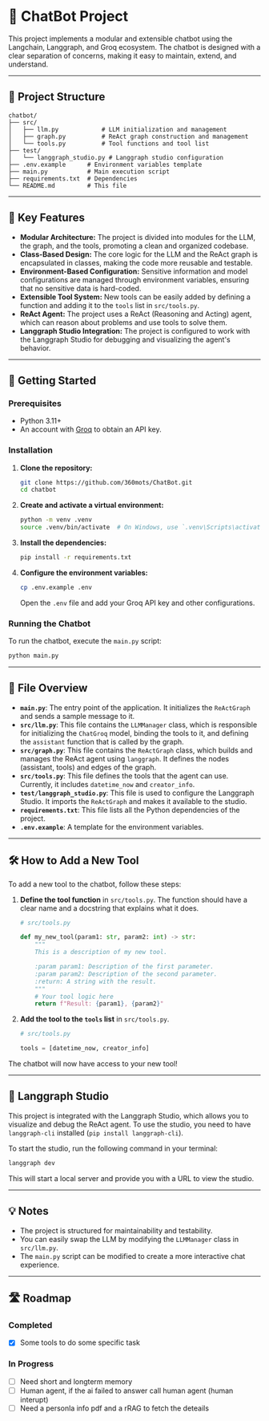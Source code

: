# 🤖 ChatBot Project

This project implements a modular and extensible chatbot using the Langchain, Langgraph, and Groq ecosystem. The chatbot is designed with a clear separation of concerns, making it easy to maintain, extend, and understand.

---

## 📁 Project Structure

```
chatbot/
├── src/
│   ├── llm.py            # LLM initialization and management
│   ├── graph.py          # ReAct graph construction and management
│   └── tools.py          # Tool functions and tool list
├── test/
│   └── langgraph_studio.py # Langgraph studio configuration
├── .env.example      # Environment variables template
├── main.py           # Main execution script
├── requirements.txt  # Dependencies
└── README.md         # This file
```

---

## 🔧 Key Features

- **Modular Architecture:** The project is divided into modules for the LLM, the graph, and the tools, promoting a clean and organized codebase.
- **Class-Based Design:** The core logic for the LLM and the ReAct graph is encapsulated in classes, making the code more reusable and testable.
- **Environment-Based Configuration:** Sensitive information and model configurations are managed through environment variables, ensuring that no sensitive data is hard-coded.
- **Extensible Tool System:** New tools can be easily added by defining a function and adding it to the `tools` list in `src/tools.py`.
- **ReAct Agent:** The project uses a ReAct (Reasoning and Acting) agent, which can reason about problems and use tools to solve them.
- **Langgraph Studio Integration:** The project is configured to work with the Langgraph Studio for debugging and visualizing the agent's behavior.

---

## 🚀 Getting Started

### Prerequisites

- Python 3.11+
- An account with [Groq](https://wow.groq.com/) to obtain an API key.

### Installation

1.  **Clone the repository:**
    ```bash
    git clone https://github.com/360mots/ChatBot.git
    cd chatbot
    ```

2.  **Create and activate a virtual environment:**
    ```bash
    python -m venv .venv
    source .venv/bin/activate  # On Windows, use `.venv\Scripts\activate`
    ```

3.  **Install the dependencies:**
    ```bash
    pip install -r requirements.txt
    ```

4.  **Configure the environment variables:**
    ```bash
    cp .env.example .env
    ```
    Open the `.env` file and add your Groq API key and other configurations.

### Running the Chatbot

To run the chatbot, execute the `main.py` script:

```bash
python main.py
```

---

## 📝 File Overview

-   **`main.py`**: The entry point of the application. It initializes the `ReActGraph` and sends a sample message to it.
-   **`src/llm.py`**: This file contains the `LLMManager` class, which is responsible for initializing the `ChatGroq` model, binding the tools to it, and defining the `assistant` function that is called by the graph.
-   **`src/graph.py`**: This file contains the `ReActGraph` class, which builds and manages the ReAct agent using `langgraph`. It defines the nodes (assistant, tools) and edges of the graph.
-   **`src/tools.py`**: This file defines the tools that the agent can use. Currently, it includes `datetime_now` and `creator_info`.
-   **`test/langgraph_studio.py`**: This file is used to configure the Langgraph Studio. It imports the `ReActGraph` and makes it available to the studio.
-   **`requirements.txt`**: This file lists all the Python dependencies of the project.
-   **`.env.example`**: A template for the environment variables.

---

## 🛠️ How to Add a New Tool

To add a new tool to the chatbot, follow these steps:

1.  **Define the tool function** in `src/tools.py`. The function should have a clear name and a docstring that explains what it does.

    ```python
    # src/tools.py

    def my_new_tool(param1: str, param2: int) -> str:
        """
        This is a description of my new tool.

        :param param1: Description of the first parameter.
        :param param2: Description of the second parameter.
        :return: A string with the result.
        """
        # Your tool logic here
        return f"Result: {param1}, {param2}"
    ```

2.  **Add the tool to the `tools` list** in `src/tools.py`.

    ```python
    # src/tools.py

    tools = [datetime_now, creator_info]
    ```

The chatbot will now have access to your new tool!

---

## 🎨 Langgraph Studio

This project is integrated with the Langgraph Studio, which allows you to visualize and debug the ReAct agent. To use the studio, you need to have `langgraph-cli` installed (`pip install langgraph-cli`).

To start the studio, run the following command in your terminal:

```bash
langgraph dev
```

This will start a local server and provide you with a URL to view the studio.

---

## 💡 Notes

-   The project is structured for maintainability and testability.
-   You can easily swap the LLM by modifying the `LLMManager` class in `src/llm.py`.
-   The `main.py` script can be modified to create a more interactive chat experience.

---

## 🛣️ Roadmap

### Completed

-   [x] Some tools to do some specific task

### In Progress

-   [ ] Need short and longterm memory
-   [ ] Human agent, if the ai failed to answer call human agent (human interupt)
-   [ ] Need a personla info pdf and a rRAG to fetch the deteails
